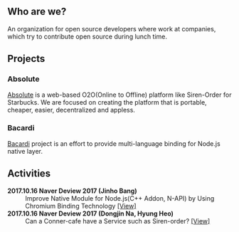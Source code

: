 ## Who are we?

An organization for open source developers where work at companies, which try to contribute open source during lunch time.

## Projects

### Absolute
[Absolute](https://github.com/lunchclass/absolute) is a web-based O2O(Online to Offline) platform like Siren-Order for Starbucks. We are focused on creating the platform that is portable, cheaper, easier, decentralized and appless.

### Bacardi
[Bacardi](https://github.com/lunchclass/bacardi) project is an effort to provide multi-language binding for Node.js native layer.

## Activities
<dl>
<dt><b>2017.10.16 Naver Deview 2017 (Jinho Bang)</b></dt>
<dd>Improve Native Module for Node.js(C++ Addon, N-API) by Using Chromium Binding Technology <a href="https://deview.kr/2017/schedule/213?&lang=en">[View]</a></dd>
<dt><b>2017.10.16 Naver Deview 2017 (Dongjin Na, Hyung Heo)</b></dt>
<dd>Can a Conner-cafe have a Service such as Siren-order? <a href="https://deview.kr/2017/schedule/199?&lang=en">[View]</a></dd>
</dl>
